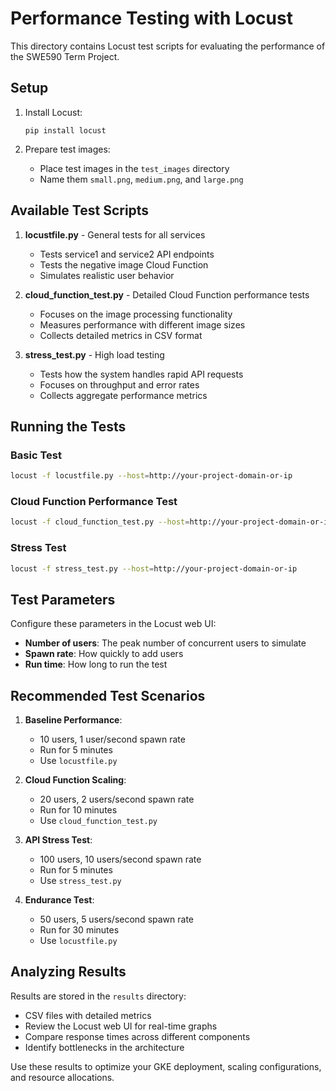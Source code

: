 # Performance Testing with Locust

This directory contains Locust test scripts for evaluating the performance of the SWE590 Term Project.

## Setup

1. Install Locust:
   ```
   pip install locust
   ```

2. Prepare test images:
   - Place test images in the `test_images` directory
   - Name them `small.png`, `medium.png`, and `large.png`

## Available Test Scripts

1. **locustfile.py** - General tests for all services
   - Tests service1 and service2 API endpoints
   - Tests the negative image Cloud Function
   - Simulates realistic user behavior

2. **cloud_function_test.py** - Detailed Cloud Function performance tests
   - Focuses on the image processing functionality
   - Measures performance with different image sizes
   - Collects detailed metrics in CSV format

3. **stress_test.py** - High load testing
   - Tests how the system handles rapid API requests
   - Focuses on throughput and error rates
   - Collects aggregate performance metrics

## Running the Tests

### Basic Test

```bash
locust -f locustfile.py --host=http://your-project-domain-or-ip
```

### Cloud Function Performance Test

```bash
locust -f cloud_function_test.py --host=http://your-project-domain-or-ip
```

### Stress Test

```bash
locust -f stress_test.py --host=http://your-project-domain-or-ip
```

## Test Parameters

Configure these parameters in the Locust web UI:

- **Number of users**: The peak number of concurrent users to simulate
- **Spawn rate**: How quickly to add users
- **Run time**: How long to run the test

## Recommended Test Scenarios

1. **Baseline Performance**:
   - 10 users, 1 user/second spawn rate
   - Run for 5 minutes
   - Use `locustfile.py`

2. **Cloud Function Scaling**:
   - 20 users, 2 users/second spawn rate
   - Run for 10 minutes
   - Use `cloud_function_test.py`

3. **API Stress Test**:
   - 100 users, 10 users/second spawn rate
   - Run for 5 minutes
   - Use `stress_test.py`

4. **Endurance Test**:
   - 50 users, 5 users/second spawn rate
   - Run for 30 minutes
   - Use `locustfile.py`

## Analyzing Results

Results are stored in the `results` directory:
- CSV files with detailed metrics
- Review the Locust web UI for real-time graphs
- Compare response times across different components
- Identify bottlenecks in the architecture

Use these results to optimize your GKE deployment, scaling configurations, and resource allocations. 